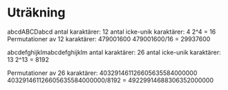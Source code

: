 # Uträkning

abcdABCDabcd
antal karaktärer: 12
antal icke-unik karaktärer: 4
2^4 = 16
Permutationer av 12 karaktärer: 479001600
479001600/16 = 29937600

abcdefghijklmabcdefghijklm
antal karaktärer: 26
antal icke-unik karaktärer: 13
2^13 = 8192

Permutationer av 26 karaktärer: 403291461126605635584000000
403291461126605635584000000/8192 = 49229914688306352000000
